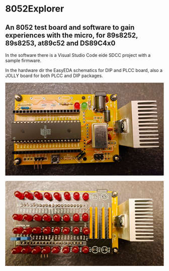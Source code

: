 # 8052Explorer

## An 8052 test board and software to gain experiences with the micro, for 89s8252, 89s8253, at89c52 and DS89C4x0

In the software there is a Visual Studio Code eide SDCC project with a sample firmware.

In the hardware dir the EasyEDA schematics for DIP and PLCC board, also a JOLLY board for both PLCC and DIP packages.

![8052Explorer_DIP](hardware/8052Explorer_DIP_PIC.png)


![8052Explorer_LED](hardware/8052Explorer_LED_P.png)
